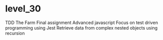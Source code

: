 # level_30
TDD The Farm
Final assignment
Advanced javascript
Focus on test driven programming using Jest
Retrieve data from complex nested objects using recursion
